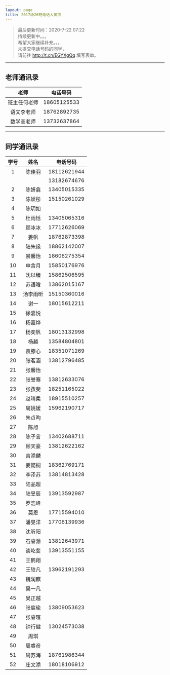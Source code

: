 ```yaml
---
layout: page
title: 2017级26班电话大黄页
---
```


> 最后更新时间：2020-7-22 07:22  
> 持续更新中。。。  
> 希望大家继续补充。。。  
> 未提交电话号码的同学，  
> 请前往 http://t.cn/EGYXgQq 填写表单。

******

## 老师通讯录

|老师|电话号码|
|:--:|:------:|
|班主任何老师|18605125533|
|语文李老师|18762892735|
|数学高老师|13732637864|

******

## 同学通讯录

| 学号 |   姓名   |  电话号码   |
| :--: | :------: | :---------: |
|  1   |  陈佳羽  | 18112621944 |
|      |          | 13182674676 |
|  2   |  陈妍翕  | 13405015335 |
|  3   |  陈娱彤  | 15150261029 |
|  4   |  陈玥如  |             |
|  5   |  杜雨恬  | 13405065316 |
|  6   |  顾冰冰  | 17712626069 |
|  7   |   姜帆   | 18762873398 |
|  8   |  陆朱缘  | 18862142007 |
|  9   |  裘馨怡  | 18606275354 |
|  10  |  申含月  | 15850176976 |
|  11  |  沈以臻  | 15862506595 |
|  12  |  苏语晗  | 13862015167 |
|  13  | 汤李雨昕 | 15150360016 |
|  14  |   谢一   | 18015612211 |
|  15  |  徐嘉悦  |             |
|  16  |  杨嘉烨  |             |
|  17  |  杨奕帆  | 18013132998 |
|  18  |   杨越   | 13584804801 |
|  19  |  袁滕心  | 18351071269 |
|  20  |  张茗涵  | 13812796485 |
|  21  |  张馨怡  |             |
|  22  |  张誉骞  | 13812633076 |
|  23  |  张孜斐  | 18251165022 |
|  24  |  赵晴柔  | 18915510257 |
|  25  |  周姚媛  | 15962190717 |
|  26  |  朱贞昀  |             |
|  27  |   陈旭   |             |
|  28  |  陈子言  | 13402688711 |
|  29  |  顾天豪  | 13812622162 |
|  30  |  吉添麟  |             |
|  31  |  姜懿桐  | 18362769171 |
|  32  |  李泽苏  | 13814813428 |
|  33  |  陆品超  |             |
|  34  |  陆昱辰  | 13913592987 |
|  35  |  罗浩峰  |             |
|  36  |   莫恩   | 17715594010 |
|  37  |  潘旻洋  | 17706139936 |
|  38  |  沈昕阳  |             |
|  39  |  石睿源  | 13812643971 |
|  40  |  谈屹斐  | 13913551155 |
|  41  |  王鹤翔  |             |
|  42  |  王轶凡  | 13962191293 |
|  43  |  魏润麒  |             |
|  44  |  吴一凡  |             |
|  45  |  吴正越  |             |
|  46  |  张宸瑜  | 13809053623 |
|  47  |  张睿暄  |             |
|  48  |  钟行健  | 13024573038 |
|  49  |   周琪   |             |
|  50  |  周睿彦  |             |
|  51  |  周苏海  | 18761986344 |
|  52  |  庄文添  | 18018106912 |